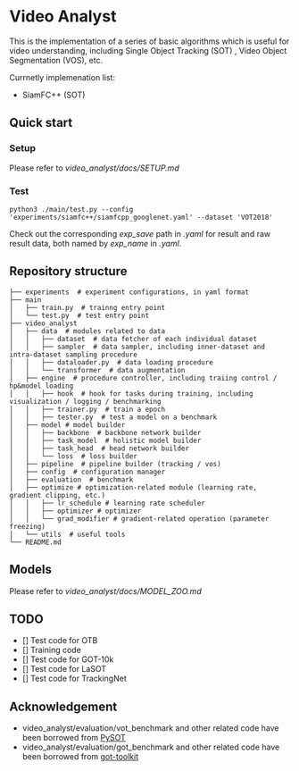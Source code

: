 # Video Analyst
This is the implementation of a series of basic algorithms which is useful for video understanding, including Single Object Tracking (SOT)
, Video Object Segmentation (VOS), etc.

Currnetly implemenation list:
* SiamFC++ (SOT)


## Quick start
### Setup
Please refer to _video_analyst/docs/SETUP.md_

### Test
```
python3 ./main/test.py --config 'experiments/siamfc++/siamfcpp_googlenet.yaml' --dataset 'VOT2018'
```
Check out the corresponding _exp_save_ path in _.yaml_ for result and raw result data, both named by _exp_name_ in _.yaml_.

## Repository structure
```
├── experiments  # experiment configurations, in yaml format
├── main
│   ├── train.py  # trainng entry point
│   └── test.py  # test entry point
├── video_analyst
│   ├── data  # modules related to data
│   │   ├── dataset  # data fetcher of each individual dataset
│   │   ├── sampler  # data sampler, including inner-dataset and intra-dataset sampling procedure
│   │   ├── dataloader.py  # data loading procedure
│   │   └── transformer  # data augmentation
│   ├── engine  # procedure controller, including traiing control / hp&model loading
│   │   ├── hook  # hook for tasks during training, including visualization / logging / benchmarking
│   │   ├── trainer.py  # train a epoch
│   │   ├── tester.py  # test a model on a benchmark
│   ├── model # model builder
│   │   ├── backbone  # backbone network builder
│   │   ├── task_model  # holistic model builder
│   │   ├── task_head  # head network builder
│   │   └── loss  # loss builder
│   ├── pipeline  # pipeline builder (tracking / vos)
│   ├── config  # configuration manager
│   ├── evaluation  # benchmark
│   ├── optimize # optimization-related module (learning rate, gradient clipping, etc.)
│   │   ├── lr_schedule # learning rate scheduler
│   │   ├── optimizer # optimizer
│   │   └── grad_modifier # gradient-related operation (parameter freezing)
│   └── utils  # useful tools
└── README.md
```

## Models
Please refer to _video_analyst/docs/MODEL_ZOO.md_

## TODO
* [] Test code for OTB
* [] Training code
* [] Test code for GOT-10k
* [] Test code for LaSOT
* [] Test code for TrackingNet

## Acknowledgement
* video_analyst/evaluation/vot_benchmark and other related code have been borrowed from [PySOT](https://github.com/STVIR/pysot)
* video_analyst/evaluation/got_benchmark and other related code have been borrowed from [got-toolkit](https://github.com/got-10k/toolkit.git)
